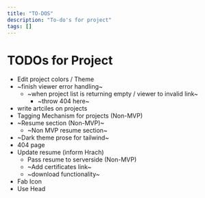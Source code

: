 ```yaml
---
title: "TO-DOS"
description: "To-do's for project"
tags: []
---
```


# TODOs for Project

* Edit project colors / Theme
* ~finish viewer error handling~
    * ~when project list is returning empty / viewer to invalid link~
        * ~throw 404 here~
* write artciles on projects
* Tagging Mechanism for projects (Non-MVP)
* ~Resume section (Non-MVP)~
    * ~Non MVP resume section~
* ~Dark theme prose for tailwind~
* 404 page
* Update resume (inform Hrach)
    * Pass resume to serverside  (Non-MVP)
    * ~Add certificates link~
    * ~download functionality~
* Fab Icon 
* Use Head